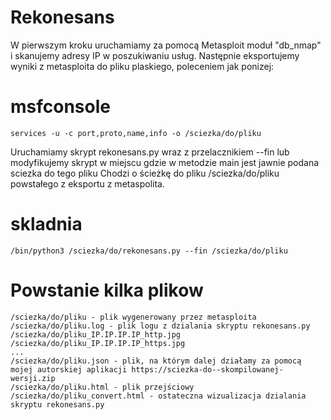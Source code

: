 # Rekonesans

W pierwszym kroku uruchamiamy za pomocą Metasploit moduł "db_nmap" i skanujemy adresy IP w poszukiwaniu usług. Następnie eksportujemy wyniki z metasploita do pliku plaskiego, poleceniem jak ponizej:

# msfconsole 
    services -u -c port,proto,name,info -o /sciezka/do/pliku


Uruchamiamy skrypt rekonesans.py wraz z przelacznikiem --fin lub modyfikujemy skrypt w miejscu gdzie w metodzie main jest jawnie podana sciezka do tego pliku
Chodzi o ścieżkę do pliku /sciezka/do/pliku powstałego z eksportu z metaspolita. 

# skladnia
    /bin/python3 /sciezka/do/rekonesans.py --fin /sciezka/do/pliku

# Powstanie kilka plikow
    /sciezka/do/pliku - plik wygenerowany przez metasploita
    /sciezka/do/pliku.log - plik logu z dzialania skryptu rekonesans.py
    /sciezka/do/pliku_IP.IP.IP.IP_http.jpg
    /sciezka/do/pliku_IP.IP.IP.IP_https.jpg
    ...
    /sciezka/do/pliku.json - plik, na którym dalej działamy za pomocą mojej autorskiej aplikacji https://sciezka-do--skompilowanej-wersji.zip
    /sciezka/do/pliku.html - plik przejściowy
    /sciezka/do/pliku_convert.html - ostateczna wizualizacja dzialania skryptu rekonesans.py
